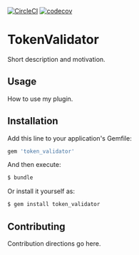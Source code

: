 [![CircleCI](https://circleci.com/gh/Zetatango/token_validator.svg?style=svg&circle-token=37e4e43c64911cdbf98df7d86ad584e4df0fa8b7)](https://circleci.com/gh/Zetatango/token_validator) [![codecov](https://codecov.io/gh/Zetatango/token_validator/branch/master/graph/badge.svg)](https://codecov.io/gh/Zetatango/token_validator)

# TokenValidator
Short description and motivation.

## Usage
How to use my plugin.

## Installation
Add this line to your application's Gemfile:

```ruby
gem 'token_validator'
```

And then execute:
```bash
$ bundle
```

Or install it yourself as:
```bash
$ gem install token_validator
```

## Contributing
Contribution directions go here.
